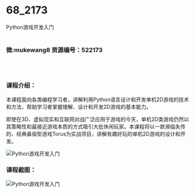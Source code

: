 # 68_2173
Python游戏开发入门
<br/></br>
<h3>微:mukewang8 资源编号：522173</h3>
<br/></br>
<h3>课程介绍：</h3>
<p>本课程面向各类编程学习者，讲解利用Python语言设计和开发单机2D游戏的技术和方法，帮助学习者掌握理解、设计和开发2D游戏的基本能力。</p>
<p>即使在3D、虚拟现实和互联网对战广泛应用于游戏的今天，单机2D类游戏仍然以其策略性和最接近游戏本质的方式吸引大批休闲玩家。本课程将以一款濒临失传的、经典鼻祖型游戏Torus为实战项目，讲解有趣好玩的单机2D游戏的设计和开发。</p>
<p><img src="https://www.ko996.com/wp-content/uploads/img/2018/04/2-56.png" alt="Python游戏开发入门"></p>
<div class="info-desc">
<h3>课程截图：</h3>
<p><img src="https://www.ko996.com/wp-content/uploads/img/2018/04/3-61.png" alt="Python游戏开发入门"></p>


			
</div>
